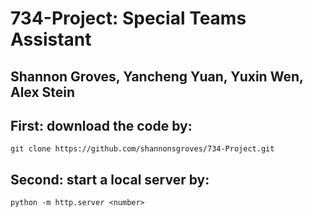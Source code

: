 # 734-Project: Special Teams Assistant
## Shannon Groves, Yancheng Yuan, Yuxin Wen, Alex Stein

## First: download the code by:
```git clone https://github.com/shannonsgroves/734-Project.git```

## Second: start a local server by:
```python -m http.server <number>```
